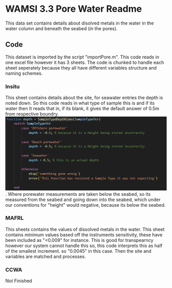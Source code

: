 # WAMSI 3.3 Pore Water Readme
This data set contains details about disolved metals in the water in the water column and beneath the seabed (in the pores).

## Code
This dataset is imported by the script "importPore.m". This code reads in one excel file however it has 3 sheets. The code is chunked to handle each sheet seperately because they all have different variables structure and naming schemes.

### Insitu
This sheet contains details about the site, for seawater entries the depth is noted down. So this code reads in what type of sample this is and if its water then It reads that in, if its blank, it gives the default answer of 0.5m from respective boundry.
![Depth Statement](DepthSwitchStatement.png). Where porewater measurements are taken below the seabed, so its measured from the seabed and going down into the seabed, which under our conventions for "height" would negative, because its below the seabed.

### MAFRL
This sheets contains the values of dissolved metals in the water. This sheet contains minimum values based off the instruments sensitivity, these have been included as "<0.009" for instance. This is good for transpearncy however our system cannot handle this so, this code interprets this as half of the smallest increment. so "0.0045" in this case. Then the site and variables are matched and processes.

### CCWA
Not Finished